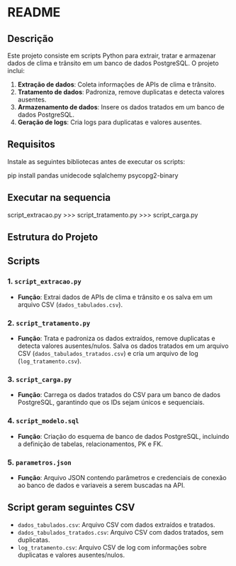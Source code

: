 
# README

## Descrição

Este projeto consiste em scripts Python para extrair, tratar e armazenar dados de clima e trânsito em um banco de dados PostgreSQL. O projeto inclui:

1. **Extração de dados**: Coleta informações de APIs de clima e trânsito.
2. **Tratamento de dados**: Padroniza, remove duplicatas e detecta valores ausentes.
3. **Armazenamento de dados**: Insere os dados tratados em um banco de dados PostgreSQL.
4. **Geração de logs**: Cria logs para duplicatas e valores ausentes.

## Requisitos

Instale as seguintes bibliotecas antes de executar os scripts:


pip install pandas unidecode sqlalchemy psycopg2-binary

## Executar na sequencia

script_extracao.py >>> script_tratamento.py >>> script_carga.py
## Estrutura do Projeto

## Scripts

### 1. `script_extracao.py`

- **Função**: Extrai dados de APIs de clima e trânsito e os salva em um arquivo CSV (`dados_tabulados.csv`).

### 2. `script_tratamento.py`

- **Função**: Trata e padroniza os dados extraídos, remove duplicatas e detecta valores ausentes/nulos. Salva os dados tratados em um arquivo CSV (`dados_tabulados_tratados.csv`) e cria um arquivo de log (`log_tratamento.csv`).

### 3. `script_carga.py`

- **Função**: Carrega os dados tratados do CSV para um banco de dados PostgreSQL, garantindo que os IDs sejam únicos e sequenciais.

### 4. `script_modelo.sql`

- **Função**: Criação do esquema de banco de dados PostgreSQL, incluindo a definição de tabelas, relacionamentos, PK e FK.

### 5. `parametros.json`

- **Função**: Arquivo JSON contendo parâmetros e credenciais de conexão ao banco de dados e variaveis a serem buscadas na API.

## Script geram seguintes CSV

- `dados_tabulados.csv`: Arquivo CSV com dados extraídos e tratados.
- `dados_tabulados_tratados.csv`: Arquivo CSV com dados tratados, sem duplicatas.
- `log_tratamento.csv`: Arquivo CSV de log com informações sobre duplicatas e valores ausentes/nulos.
